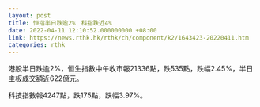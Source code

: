 ```yaml
---
layout: post
title: 恒指半日跌逾2%　科指跌近4%
date: 2022-04-11 12:10:52.000000000 +08:00
link: https://news.rthk.hk/rthk/ch/component/k2/1643423-20220411.htm
categories: rthk
---
```


港股半日跌逾2%，恒生指數中午收市報21336點，跌535點，跌幅2.45%，半日主板成交額近622億元。

科技指數報4247點，跌175點，跌幅3.97%。
